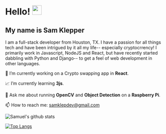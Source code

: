 
# Hello! <img src="https://raw.githubusercontent.com/MartinHeinz/MartinHeinz/master/wave.gif" width="30px"> 
## My name is Sam Klepper

I am a full-stack developer from Houston, TX. I have a passion for all things tech and have been intrigued by it all my life-- especially cryptocrrency! I primarily work in Javascript, NodeJS and React, but have recently started dabbling with Python and Django-- to get a feel of web development in other languages.

👔 I’m currently working on a Crypto swapping app in <strong>React</strong>.

📈 I’m currently learning <strong>3js</strong>.

💬 Ask me about running <strong>OpenCV</strong> and <strong>Object Detection</strong>  on a <strong>Raspberry Pi</strong>.

📫 How to reach me: <a href="mailto:samklepdev@gmial.com">samklepdev@gmail.com</a>


![Samuel's  github stats](https://github-readme-stats.vercel.app/api?username=samklep&show_icons=true&theme=cobalt)

[![Top Langs](https://github-readme-stats.vercel.app/api/top-langs/?username=samklep&show_icons=true&theme=cobalt)](https://github.com/samklep/github-readme-stats)


<!--
**SamKlep/SamKlep** is a ✨ _special_ ✨ repository because its `README.md` (this file) appears on your GitHub profile.

Here are some ideas to get you started:

- 🔭 I’m currently working on ...
- 🌱 I’m currently learning ...
- 👯 I’m looking to collaborate on ...
- 🤔 I’m looking for help with ...
- 💬 Ask me about ...
- 📫 How to reach me: ...
- 😄 Pronouns: ...
- ⚡ Fun fact: ...
-->
